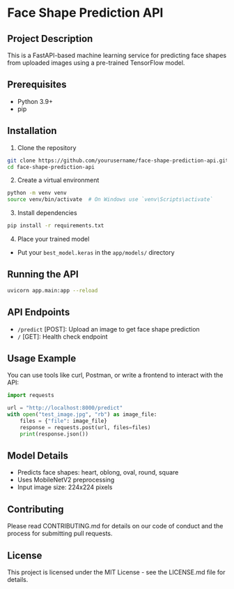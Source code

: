 # Face Shape Prediction API

## Project Description
This is a FastAPI-based machine learning service for predicting face shapes from uploaded images using a pre-trained TensorFlow model.

## Prerequisites
- Python 3.9+
- pip

## Installation

1. Clone the repository
```bash
git clone https://github.com/yourusername/face-shape-prediction-api.git
cd face-shape-prediction-api
```

2. Create a virtual environment
```bash
python -m venv venv
source venv/bin/activate  # On Windows use `venv\Scripts\activate`
```

3. Install dependencies
```bash
pip install -r requirements.txt
```

4. Place your trained model
- Put your `best_model.keras` in the `app/models/` directory

## Running the API

```bash
uvicorn app.main:app --reload
```

## API Endpoints
- `/predict` [POST]: Upload an image to get face shape prediction
- `/` [GET]: Health check endpoint

## Usage Example
You can use tools like curl, Postman, or write a frontend to interact with the API:

```python
import requests

url = "http://localhost:8000/predict"
with open("test_image.jpg", "rb") as image_file:
    files = {"file": image_file}
    response = requests.post(url, files=files)
    print(response.json())
```

## Model Details
- Predicts face shapes: heart, oblong, oval, round, square
- Uses MobileNetV2 preprocessing
- Input image size: 224x224 pixels

## Contributing
Please read CONTRIBUTING.md for details on our code of conduct and the process for submitting pull requests.

## License
This project is licensed under the MIT License - see the LICENSE.md file for details.
